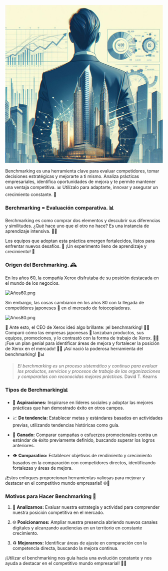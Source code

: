 ![PosterBenchmarking.jpg](PosterBenchmarking.jpg)

Benchmarking es una herramienta clave para evaluar competidores, tomar decisiones estratégicas y mejorarte a ti mismo. Analiza prácticas empresariales, identifica oportunidades de mejora y te permite mantener una ventaja competitiva. 📊 Utilízalo para adaptarte, innovar y asegurar un crecimiento constante. 🚀 

### Berchmarking = Evaluación comparativa. 📊

Berchmarking es como comprar dos elementos y descubrir sus diferencias y similitudes. ¿Qué hace uno que el otro no hace? Es una instancia de aprendizaje intensiva. 🧠💡

Los equipos que adoptan esta práctica emergen fortalecidos, listos para enfrentar nuevos desafíos. 💪 ¡Un experimento lleno de aprendizaje y crecimiento! 🚀

### Origen del Berchmarking. 🕰️

En los años 60, la compañía Xerox disfrutaba de su posición destacada en el mundo de los negocios.  

![Años60.png](Años60.png)

Sin embargo, las cosas cambiaron en los años 80 con la llegada de competidores japoneses 🏯 en el mercado de fotocopiadoras.

![Años80.png](Años80.png)

📠 Ante esto, el CEO de Xerox ideó algo brillante: ¡el benchmarking! 🚀🔄 Comparó cómo las empresas japonesas 🍙 lanzaban productos, sus equipos, promociones, y lo contrastó con la forma de trabajo de Xerox. 🤔💼 ¡Fue un plan genial para identificar áreas de mejora y fortalecer la posición de Xerox en el mercado! 💪🌐 ¡Así nació la poderosa herramienta del benchmarking! 🌟📊

> *El berchmarking es un proceso sistemático y continuo para evaluar los productos, servicios y procesos de trabajo de las organizaciones y compararlas con reconocidas mejores prácticas.* 
> David T. Kearns 

### Tipos de Berchmarking📊

- 💖 **Aspiraciones:** Inspirarse en líderes sociales y adoptar las mejores prácticas que han demostrado éxito en otros campos.

- 📈 **De tendencia:** Establecer metas y estándares basados en actividades previas, utilizando tendencias históricas como guía.

- 🎯 **Ganado:** Comparar campañas o esfuerzos promocionales contra un estándar de éxito previamente definido, buscando superar los logros anteriores.

- 👁️ **Comparativo:** Establecer objetivos de rendimiento y crecimiento basados en la comparación con competidores directos, identificando fortalezas y áreas de mejora.

¡Estos enfoques proporcionan herramientas valiosas para mejorar y destacar en el competitivo mundo empresarial! 🌐💼


### Motivos para Hacer Benchmarking 🎯

1. 🧪 **Analizarnos:** Evaluar nuestra estrategia y actividad para comprender nuestra posición competitiva en el mercado.

2. 🌐 **Posicionarnos:** Ampliar nuestra presencia abriendo nuevos canales digitales y alcanzando audiencias en un territorio en constante crecimiento.

3. ♻️ **Mejorarnos:** Identificar áreas de ajuste en comparación con la competencia directa, buscando la mejora continua. 

¡Utilizar el benchmarking nos guía hacia una evolución constante y nos ayuda a destacar en el competitivo mundo empresarial! 🚀💡



























































































